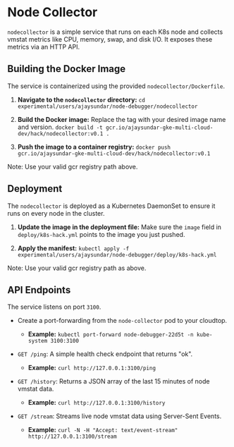 # Node Collector

`nodecollector` is a simple service that runs on each K8s node and collects
vmstat metrics like CPU, memory, swap, and disk I/O. It exposes these metrics
via an HTTP API.

## Building the Docker Image

The service is containerized using the provided `nodecollector/Dockerfile`.

1.  **Navigate to the `nodecollector` directory:** `cd
    experimental/users/ajaysundar/node-debugger/nodecollector`

2.  **Build the Docker image:** Replace the tag with your desired image name and
    version. `docker build -t
    gcr.io/ajaysundar-gke-multi-cloud-dev/hack/nodecollector:v0.1 .`

3.  **Push the image to a container registry:** `docker push
    gcr.io/ajaysundar-gke-multi-cloud-dev/hack/nodecollector:v0.1`

Note: Use your valid gcr registry path above.

## Deployment

The `nodecollector` is deployed as a Kubernetes DaemonSet to ensure it runs on
every node in the cluster.

1.  **Update the image in the deployment file:** Make sure the `image` field in
    `deploy/k8s-hack.yml` points to the image you just pushed.

2.  **Apply the manifest:** `kubectl apply -f
    experimental/users/ajaysundar/node-debugger/deploy/k8s-hack.yml`

Note: Use your valid gcr registry path as above.

## API Endpoints

The service listens on port `3100`.

*   Create a port-forwarding from the `node-collector` pod to your cloudtop.

    *   **Example:** `kubectl port-forward node-debugger-22d5t -n kube-system 3100:3100`

*   `GET /ping`: A simple health check endpoint that returns "ok".

    *   **Example:** `curl http://127.0.0.1:3100/ping`

*   `GET /history`: Returns a JSON array of the last 15 minutes of node vmstat
    data.

    *   **Example:** `curl http://127.0.0.1:3100/history`

*   `GET /stream`: Streams live node vmstat data using Server-Sent Events.

    *   **Example:** `curl -N -H "Accept: text/event-stream" http://127.0.0.1:3100/stream`
